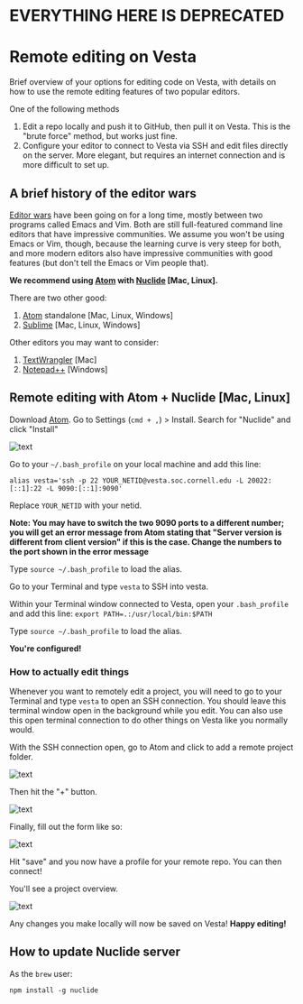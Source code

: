 # EVERYTHING HERE IS DEPRECATED

# Remote editing on Vesta

Brief overview of your options for editing code on Vesta, with details on how to use the remote editing features of two popular editors.

One of the following methods

1. Edit a repo locally and push it to GitHub, then pull it on Vesta. This is the "brute force" method, but works just fine.
1. Configure your editor to connect to Vesta via SSH and edit files directly on the server. More elegant, but requires an internet connection and is more difficult to set up.

## A brief history of the editor wars

[Editor wars](https://en.wikipedia.org/wiki/Editor_war) have been going on for a long time, mostly between two programs called Emacs and Vim. Both are still full-featured command line editors that have impressive communities. We assume you won't be using Emacs or Vim, though, because the learning curve is very steep for both, and more modern editors also have impressive communities with good features (but don't tell the Emacs or Vim people that).

**We recommend using [Atom](https://atom.io/) with [Nuclide](https://nuclide.io/) [Mac, Linux].**

There are two other good:

1. [Atom](https://atom.io/) standalone [Mac, Linux, Windows]
1. [Sublime](https://www.sublimetext.com/) [Mac, Linux, Windows]

Other editors you may want to consider:

1. [TextWrangler](http://www.barebones.com/products/textwrangler/) [Mac]
1. [Notepad++](https://notepad-plus-plus.org/) [Windows]

## Remote editing with Atom + Nuclide [Mac, Linux]

Download [Atom](https://atom.io/). Go to Settings (`cmd + ,`) > Install. Search for "Nuclide" and click "Install"

![text](http://i.imgur.com/Vq8gU1n.png)

Go to your `~/.bash_profile` on your local machine and add this line:

```
alias vesta='ssh -p 22 YOUR_NETID@vesta.soc.cornell.edu -L 20022:[::1]:22 -L 9090:[::1]:9090'
```

Replace `YOUR_NETID` with your netid.

**Note: You may have to switch the two 9090 ports to a different number; you will get
an error message from Atom stating that "Server version is different from client version"
if this is the case. Change the numbers to the port shown in the error message**

Type `source ~/.bash_profile` to load the alias.

Go to your Terminal and type `vesta` to SSH into vesta.

Within your Terminal window connected to Vesta, open your `.bash_profile` and add this line: `export PATH=.:/usr/local/bin:$PATH`

Type `source ~/.bash_profile` to load the alias.

**You're configured!**

### How to actually edit things

Whenever you want to remotely edit a project, you will need to go to your Terminal and type `vesta` to open an SSH connection. You should leave this terminal window open in the background while you edit. You can also use this open terminal connection to do other things on Vesta like you normally would.

With the SSH connection open, go to Atom and click to add a remote project folder.

![text](http://i.imgur.com/xACPTr9.png)

Then hit the "+" button.

![text](http://i.imgur.com/PUfPU4a.png)

Finally, fill out the form like so:

![text](http://i.imgur.com/2N9Fjiv.png)

Hit "save" and you now have a profile for your remote repo. You can then connect!

You'll see a project overview.

![text](http://i.imgur.com/aQHGNd2.png)

Any changes you make locally will now be saved on Vesta! **Happy editing!**

## How to update Nuclide server

As the `brew` user: 

```
npm install -g nuclide
```
